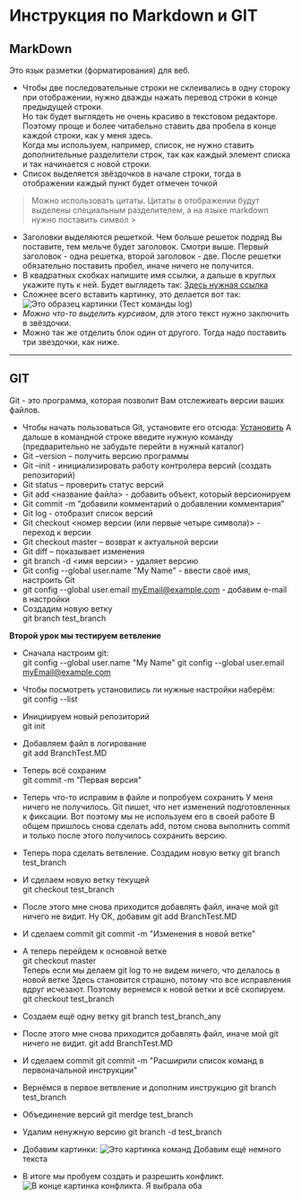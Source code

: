 
# Инструкция по Markdown и GIT

## MarkDown
Это язык разметки (форматирования) для веб.   
* Чтобы две последовательные строки не склеивались в одну стороку при отображении, нужно дважды нажать перевод строки в конце предыдущей строки.   
Но так будет выглядеть не очень красиво в текстовом редакторе.  
Поэтому проще и более читабельно ставить два пробела в конце каждой строки, как у меня здесь.  
Когда мы используем, например, список, не нужно ставить дополнительные разделители строк, так как каждый элемент списка и так начинается с новой строки.
* Список выделяется звёздочков в начале строки, тогда в отображении каждый пункт будет отмечен точкой
> Можно использовать цитаты. Цитаты в отображении будут выделены специальным разделителем, а на языке markdown нужно поставить символ >  
* Заголовки выделяются решеткой. Чем больше решеток подряд Вы поставите, тем мельче будет заголовок. Смотри выше. Первый заголовок - одна решетка, второй заголовок - две. После решетки обязательно поставить пробел, иначе ничего не получится.
* В квадратных скобках напишите имя ссылки, а дальше в круглых укажите путь к ней. Будет выглядеть так: [Здесь нужная ссылка](https://learn.microsoft.com/ru-ru/contribute/markdown-reference)
* Сложнее всего вставить картинку, это делается вот так: ![Это образец картинки (Тест команды log)](TestLog.jpg)
* *Можно что-то выделить курсивом*, для этого текст нужно заключить в звёздочки.  
* Можно так же отделить блок один от другого. Тогда надо поставить три звездочки, как ниже.
***
## GIT
Git - это программа, которая позволит Вам отслеживать версии ваших файлов.
* Чтобы начать пользоваться Git, установите его отсюда: [Установить](https://git-scm.com/downloads)
А дальше в командной строке введите нужную команду (предварительно не забудьте перейти в нужный каталог)
* Git –version – получить версию программы
* Git –init  - инициализировать работу контролера версий (создать репозиторий)
* Git status – проверить статус версий
* Git add <название файла> -  добавить объект, который версионируем
* Git commit -m “добавили комментарий о добавлении комментария”
* Git log  - отобразит список версий
* Git checkout <номер версии (или первые четыре символа)>  - переход к версии
* Git checkout master – возврат к актуальной версии
* Git diff – показывает изменения
* git branch -d <имя версии> - удаляет версию
* Git config --global user.name "My Name" - ввести своё имя, настроить Git
* git config --global user.email myEmail@example.com - добавим e-mail в настройки
* Создадим новую ветку  
git branch test_branch


**Второй урок мы тестируем ветвление**
* Сначала настроим git:  
git config --global user.name "My Name"
git config --global user.email myEmail@example.com
* Чтобы посмотреть установились ли нужные настройки наберём:  
git config --list
* Инициируем новый репозиторий  
git init  
* Добавляем файл в логирование  
git add BranchTest.MD
* Теперь всё сохраним  
git commit -m "Первая версия"
* Теперь что-то исправим в файле и попробуем сохранить
У меня ничего не получилось. Git пишет, что нет изменений подготовленных к фиксации. Вот поэтому мы не используем его в своей работе
В общем пришлось снова сделать add, потом снова выполнить commit и только после этого получилось сохранить версию. 
* Теперь пора сделать ветвление. Создадим новую ветку
git branch test_branch
* И сделаем новую ветку текущей  
git checkout test_branch
* После этого мне снова приходится добавлять файл, иначе мой git ничего не видит. Ну ОК, добавим
git add BranchTest.MD
* И сделаем commit
git commit -m "Изменения в новой ветке"
* А теперь перейдем к основной ветке  
git checkout master  
Теперь если мы делаем 
git log
то не видем ничего, что делалось в новой ветке
Здесь становится страшно, потому что все исправления вдруг исчезают. Поэтому вернемся к новой ветки и всё скопируем.
git checkout test_branch
* Создаем ещё одну ветку
git branch test_branch_any
* После этого мне снова приходится добавлять файл, иначе мой git ничего не видит. 
git add BranchTest.MD
* И сделаем commit
git commit -m "Расширили список команд в первоначальной инструкции"
* Вернёмся в первое ветвление и дополним инструкцию 
git branch test_branch
* Объединение версий
git merdge test_branch
* Удалим ненужную версию
git branch -d test_branch
* Добавим картинки: 
![Это картинка команд](Screenshot_1.jpg)
Добавим ещё немного текста

* В итоге мы пробуем создать и разрешить конфликт. 
![В конце картинка конфликта. Я выбрала оба](%D0%A2%D0%B5%D1%81%D1%82%20%D0%BA%D0%BE%D0%BD%D1%84%D0%BB%D0%B8%D0%BA%D1%82%D0%B0.jpg)
